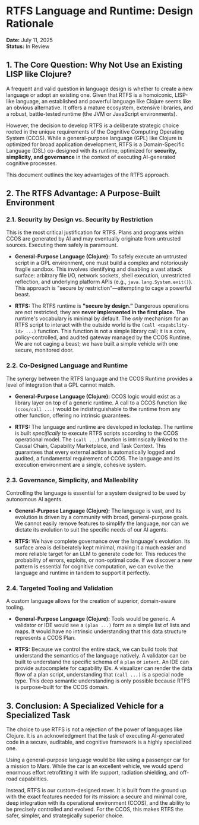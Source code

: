 # RTFS Language and Runtime: Design Rationale

**Date:** July 11, 2025  
**Status:** In Review

## 1. The Core Question: Why Not Use an Existing LISP like Clojure?

A frequent and valid question in language design is whether to create a new language or adopt an existing one. Given that RTFS is a homoiconic, LISP-like language, an established and powerful language like Clojure seems like an obvious alternative. It offers a mature ecosystem, extensive libraries, and a robust, battle-tested runtime (the JVM or JavaScript environments).

However, the decision to develop RTFS is a deliberate strategic choice rooted in the unique requirements of the Cognitive Computing Operating System (CCOS). While a general-purpose language (GPL) like Clojure is optimized for broad application development, RTFS is a Domain-Specific Language (DSL) co-designed with its runtime, optimized for **security, simplicity, and governance** in the context of executing AI-generated cognitive processes.

This document outlines the key advantages of the RTFS approach.

## 2. The RTFS Advantage: A Purpose-Built Environment

### 2.1. Security by Design vs. Security by Restriction

This is the most critical justification for RTFS. Plans and programs within CCOS are generated by AI and may eventually originate from untrusted sources. Executing them safely is paramount.

*   **General-Purpose Language (Clojure):** To safely execute an untrusted script in a GPL environment, one must build a complex and notoriously fragile sandbox. This involves identifying and disabling a vast attack surface: arbitrary file I/O, network sockets, shell execution, unrestricted reflection, and underlying platform APIs (e.g., `java.lang.System.exit()`). This approach is "secure by restriction"—attempting to cage a powerful beast.

*   **RTFS:** The RTFS runtime is **"secure by design."** Dangerous operations are not restricted; they are **never implemented in the first place.** The runtime's vocabulary is minimal by default. The *only* mechanism for an RTFS script to interact with the outside world is the `(call <capability-id> ...)` function. This function is not a simple library call; it is a core, policy-controlled, and audited gateway managed by the CCOS Runtime. We are not caging a beast; we have built a simple vehicle with one secure, monitored door.

### 2.2. Co-Designed Language and Runtime

The synergy between the RTFS language and the CCOS Runtime provides a level of integration that a GPL cannot match.

*   **General-Purpose Language (Clojure):** CCOS logic would exist as a library layer on top of a generic runtime. A call to a CCOS function like `(ccos/call ...)` would be indistinguishable to the runtime from any other function, offering no intrinsic guarantees.

*   **RTFS:** The language and runtime are developed in lockstep. The runtime is built *specifically* to execute RTFS scripts according to the CCOS operational model. The `(call ...)` function is intrinsically linked to the Causal Chain, Capability Marketplace, and Task Context. This guarantees that every external action is automatically logged and audited, a fundamental requirement of CCOS. The language and its execution environment are a single, cohesive system.

### 2.3. Governance, Simplicity, and Malleability

Controlling the language is essential for a system designed to be used by autonomous AI agents.

*   **General-Purpose Language (Clojure):** The language is vast, and its evolution is driven by a community with broad, general-purpose goals. We cannot easily remove features to simplify the language, nor can we dictate its evolution to suit the specific needs of our AI agents.

*   **RTFS:** We have complete governance over the language's evolution. Its surface area is deliberately kept minimal, making it a much easier and more reliable target for an LLM to generate code for. This reduces the probability of errors, exploits, or non-optimal code. If we discover a new pattern is essential for cognitive computation, we can evolve the language and runtime in tandem to support it perfectly.

### 2.4. Targeted Tooling and Validation

A custom language allows for the creation of superior, domain-aware tooling.

*   **General-Purpose Language (Clojure):** Tools would be generic. A validator or IDE would see a `(plan ...)` form as a simple list of lists and maps. It would have no intrinsic understanding that this data structure represents a CCOS Plan.

*   **RTFS:** Because we control the entire stack, we can build tools that understand the semantics of the language natively. A validator can be built to understand the specific schema of a `plan` or `intent`. An IDE can provide autocomplete for capability IDs. A visualizer can render the data flow of a plan script, understanding that `(call ...)` is a special node type. This deep semantic understanding is only possible because RTFS is purpose-built for the CCOS domain.

## 3. Conclusion: A Specialized Vehicle for a Specialized Task

The choice to use RTFS is not a rejection of the power of languages like Clojure. It is an acknowledgment that the task of executing AI-generated code in a secure, auditable, and cognitive framework is a highly specialized one.

Using a general-purpose language would be like using a passenger car for a mission to Mars. While the car is an excellent vehicle, we would spend enormous effort retrofitting it with life support, radiation shielding, and off-road capabilities.

Instead, RTFS is our custom-designed rover. It is built from the ground up with the exact features needed for its mission: a secure and minimal core, deep integration with its operational environment (CCOS), and the ability to be precisely controlled and evolved. For the CCOS, this makes RTFS the safer, simpler, and strategically superior choice.
